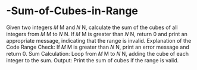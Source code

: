 # -Sum-of-Cubes-in-Range
Given two integers  𝑀 M and  𝑁 N, calculate the sum of the cubes of all integers from  𝑀 M to  𝑁 N. If  𝑀 M is greater than  𝑁 N, return 0 and print an appropriate message, indicating that the range is invalid.
Explanation of the Code
Range Check: If 
𝑀
M is greater than 
𝑁
N, print an error message and return 0.
Sum Calculation: Loop from 
𝑀
M to 
𝑁
N, adding the cube of each integer to the sum.
Output: Print the sum of cubes if the range is valid.